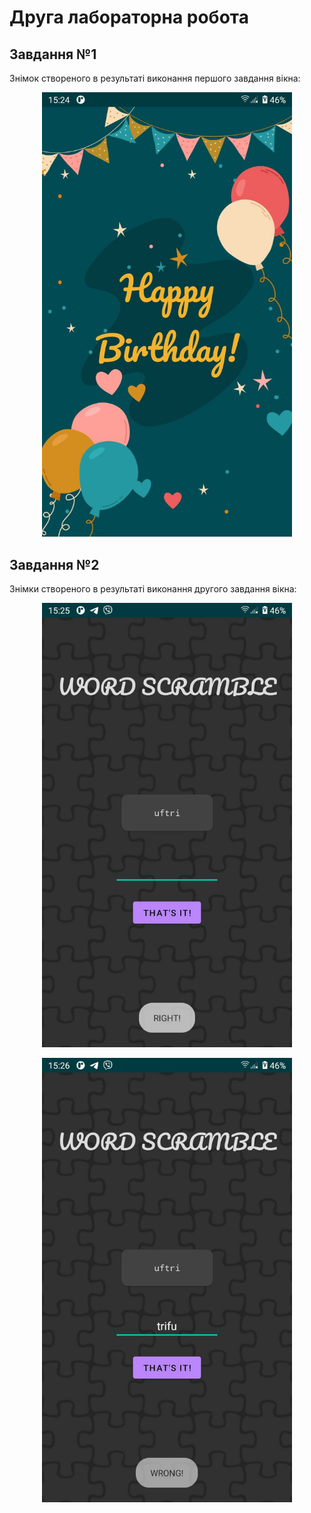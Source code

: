 # Друга лабораторна робота

## Завдання №1

Знімок створеного в результаті виконання першого завдання вікна:

<p align="center">
  <img src="../imgs/Lab2/1.jpg" width="400"/>
</p>

## Завдання №2

Знімки створеного в результаті виконання другого завдання вікна:

<p align="center">
  <img src="../imgs/Lab2/2.jpg" width="400"/>
</p>

<p align="center">
  <img src="../imgs/Lab2/3.jpg" width="400">
</p>
